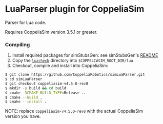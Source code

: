 # LuaParser plugin for CoppeliaSim

Parser for Lua code.

Requires CoppeliaSim version 3.5.1 or greater.

### Compiling

1. Install required packages for simStubsGen: see simStubsGen's [README](https://github.com/CoppeliaRobotics/include/blob/master/simStubsGen/README.md)
2. Copy the [`luacheck`](https://github.com/mpeterv/luacheck/tree/master/src/luacheck) directory into `$COPPELIASIM_ROOT_DIR/lua`
3. Checkout, compile and install into CoppeliaSim:
```sh
$ git clone https://github.com/CoppeliaRobotics/simLuaParser.git
$ cd simLuaParser
$ git checkout coppeliasim-v4.5.0-rev0
$ mkdir -p build && cd build
$ cmake -DCMAKE_BUILD_TYPE=Release ..
$ cmake --build .
$ cmake --install .
```

NOTE: replace `coppeliasim-v4.5.0-rev0` with the actual CoppeliaSim version you have.
